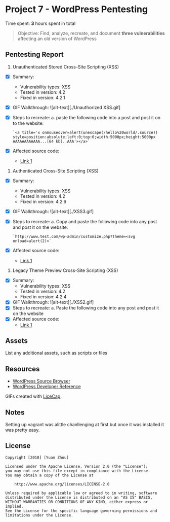 
# Project 7 - WordPress Pentesting

Time spent: **3** hours spent in total

> Objective: Find, analyze, recreate, and document **three vulnerabilities** affecting an old version of WordPress

## Pentesting Report

1. Unauthenticated Stored Cross-Site Scripting (XSS)
  - [X] Summary: 
    - Vulnerability types: XSS
    - Tested in version: 4.2
    - Fixed in version: 4.2.1
  - [X] GIF Walkthrough: ![alt-text][./Unauthorized XSS.gif]
  - [X] Steps to recreate: 
  		a. paste the following code into a post and post it on to the website:

  		`<a title='x onmouseover=alert(unescape(/hello%20world/.source)) style=position:absolute;left:0;top:0;width:5000px;height:5000px  AAAAAAAAAAAA...[64 kb]..AAA'></a>`

  - [X] Affected source code:
    - [Link 1](https://wpvulndb.com/vulnerabilities/7945)
1. Authenticated Cross-Site Scripting (XSS)	
  - [X] Summary: 
    - Vulnerability types: XSS
    - Tested in version: 4.2
    - Fixed in version: 4.2.6
  - [X] GIF Walkthrough: ![alt-text][./XSS3.gif]
  - [X] Steps to recreate: 
  		a. Copy and paste the following code into any post and post it on the website:

  		`http://www.test.com/wp-admin/customize.php?theme=<svg onload=alert(2)>`
  - [X] Affected source code:
    - [Link 1](https://github.com/WordPress/WordPress/commit/7ab65139c6838910426567849c7abed723932b87)
1. Legacy Theme Preview Cross-Site Scripting (XSS)
  - [X] Summary: 
    - Vulnerability types: XSS
    - Tested in version: 4.2
    - Fixed in version: 4.2.4
  - [X] GIF Walkthrough: ![alt-text][./XSS2.gif]
  - [X] Steps to recreate: 
  		a. Paste the following code into any post and post it on the website
  - [X] Affected source code:
    - [Link 1](https://core.trac.wordpress.org/changeset/33549)

## Assets

List any additional assets, such as scripts or files

## Resources

- [WordPress Source Browser](https://core.trac.wordpress.org/browser/)
- [WordPress Developer Reference](https://developer.wordpress.org/reference/)

GIFs created with [LiceCap](http://www.cockos.com/licecap/).

## Notes

Setting up vagrant was alittle chanllenging at first but once it was installed it was pretty easy.

## License

    Copyright [2018] [Yuan Zhou]

    Licensed under the Apache License, Version 2.0 (the "License");
    you may not use this file except in compliance with the License.
    You may obtain a copy of the License at

        http://www.apache.org/licenses/LICENSE-2.0

    Unless required by applicable law or agreed to in writing, software
    distributed under the License is distributed on an "AS IS" BASIS,
    WITHOUT WARRANTIES OR CONDITIONS OF ANY KIND, either express or implied.
    See the License for the specific language governing permissions and
    limitations under the License.